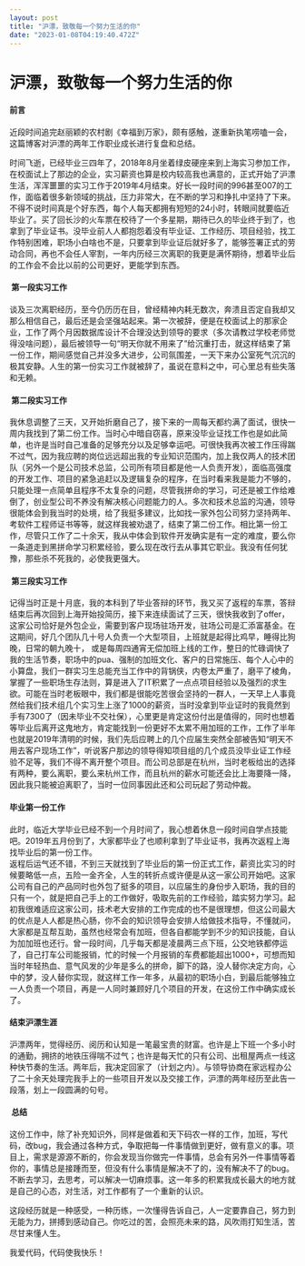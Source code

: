 ```yaml
---
layout: post
title: "沪漂，致敬每一个努力生活的你"
date: "2023-01-08T04:19:40.472Z"
---
```

沪漂，致敬每一个努力生活的你
==============

#### 前言

近段时间追完赵丽颖的农村剧《幸福到万家》，颇有感触，遂重新执笔唠嗑一会，这篇博客对沪漂的两年工作职业成长进行复盘和总结。

时间飞逝，已经毕业三四年了，2018年8月坐着绿皮硬座来到上海实习参加工作，在校面试上了那边的企业，实习薪资也算是校内较高我也满意的，正式开始了沪漂生活，浑浑噩噩的实习工作于2019年4月结束。好长一段时间的996甚至007的工作，面临着很多新领域的挑战，压力非常大，在不断的学习和挣扎中坚持了下来。不得不说时间真是个好东西，每个人每天都拥有短短的24小时，转眼间就要临近毕业了。买了回长沙的火车票在校待了一个多星期，期待已久的毕业终于到了，也拿到了毕业证书。没毕业前人人都抱怨着没有毕业证、工作经历、项目经验，找工作特别困难，职场小白啥也不是，只要拿到毕业证后就好多了，能够签署正式的劳动合同，再也不会任人宰割，一年内历经三次离职的我更是满怀期待，想着毕业后的工作会不会比以前的公司更好，更能学到东西。

####  第一段实习工作

谈及三次离职经历，至今仍历历在目，曾经精神内耗无数次，奔溃且否定自我却又那么相信自己，最后还是会坚强站起来。第一次被辞，便是在校面试上的那家企业，工作了两个月因数据库设计不合理没达到领导的要求（多次请教过学校老师觉得没啥问题），最后被领导一句“明天你就不用来了”给沉重打击，就这样结束了第一份工作，期间感觉自己并没多大进步，公司氛围差，一天下来办公室死气沉沉的极其安静。人生的第一份实习工作就被辞了，虽说在意料之中，可心里总有些失落和无赖。

####  第二段实习工作

我休息调整了三天，又开始折磨自己了，接下来的一周每天都约满了面试，很快一周内我找到了第二份工作。当时心中暗自窃喜，原来没毕业证找工作也是如此简单，也许是当时自己准备的足够充分以及足够幸运吧。可很快我再次被工作压得踹不过气，因为我应聘的岗位远远超出我的专业知识范围内，加上我仅两人的技术团队（另外一个是公司技术总监，公司所有项目都是他一人负责开发），面临高强度的开发工作、项目的紧急追赶以及逻辑复杂的程序，在当时看来我是能力不够的，只能处理一点简单且程序不太复杂的问题，尽管我拼命的学习，可还是被工作给难倒了，创业型公司不养没有解决核心问题能力的人。多次和技术总监的沟通，领导很能体会到我当时的处境，给了我挺多建议，比如找一家外包公司努力坚持两年、考软件工程师证书等等，就这样我被劝退了，结束了第二份工作。相比第一份工作，尽管只工作了二十余天，我从中体会到软件开发确实是有一定的难度，要么你一条道走到黑拼命学习积累经验，要么现在改行去从事其它职业。我没有任何犹豫，那些杀不死我的，必使我更强大。

####  第三段实习工作

记得当时正是十月底，我的本科到了毕业答辩的环节，我又买了返程的车票，答辩结束后再次回到上海开始投简历，接下来连续面试了三天，很快我收到了offer，这家公司恰好是外包企业，需要到客户现场驻场开发，驻场公司是汇添富基金。在这期间，好几个团队几十号人负责一个大型项目，上班就是起得比鸡早，睡得比狗晚，日常的朝九晚十， 或是每周四通宵无偿加班上线的工作，整日的忙碌调快了我的生活节奏，职场中的pua、强制的加班文化、客户的日常施压、每个人心中的小算盘，我们一群实习生总能充当工作中的背锅侠，内卷太严重了，磨平了棱角，掌握了一些职场生存法则，算是进入了IT积累了一点点项目经验以及强烈的求生欲。可能在当时老板眼中，我们都是很能吃苦很会坚持的一群人，一天早上人事竟然给我们技术组几个实习生上涨了1000的薪资，当时没拿到毕业证时的我竟然到手有7300了（因未毕业不交社保），心里更是肯定这份付出是值得的，同时也想着等毕业后离开这鬼地方，肯定能找到一份更好不太累不用加班的工作，工作了半年也就是2019年清明的时候，我们先后应聘上的几个应届生突然全部被告知“明天不用去客户现场工作”，听说客户那边的领导得知项目组的几个成员没毕业证工作经验不足等，我们不得不离开整个项目。而公司总部是在杭州，当时老板给出的选择有两种，要么离职，要么来杭州工作，而且杭州的薪水可能还会比上海要降一降，因此我只能被迫离职了，当时一位同事因此还和公司玩起了劳动仲裁。

#### 毕业第一份工作

此时，临近大学毕业已经不到一个月时间了，我心想着休息一段时间自学点技能吧。2019年五月份到了，大家都毕业了也顺利拿到了毕业证书，我再次返程上海找毕业后的第一份工作。  
返程后运气还不错，不到三天就找到了毕业后的第一份正式工作，薪资比实习的时候要略低一点，五险一金齐全，人生的转折点或许便是从这一家公司开始吧。这家公司有自己的产品同时也外包了挺多的项目，以应届生的身份步入职场，我的目的只有一个，就是把自己手上的工作做好，吸取先前的工作经验，踏实努力学习。起初我很难适应这家公司，技术老大安排的工作完成的也不是很理想，但这公司最大的优点是人人都是热心肠，你不会的知识领导会安排人给做技术指导，不懂就问，大家都是互帮互助，虽然也经常会有加班，但各自都能学到不少的知识技能，自认为加加班也还行。曾一段时间，几乎每天都是凌晨两三点下班，公交地铁都停运了，自己打车公司能报销，忙的时候一个月报销的车费都能超出1000+，可想而知当时年轻热血、意气风发的少年是多么的拼命，脚下的路，没人替你决定方向，心中的梦，没人替你实现，就这样工作一年多，从最初的职场小白，到最后能够独立一人负责一个项目，再是一人同时兼顾好几个项目的开发，在这份工作中确实成长了。

#### 结束沪漂生涯

沪漂两年，觉得经历、阅历和认知是一笔最宝贵的财富。也许是上下班一个多小时的通勤，拥挤的地铁压得喘不过气；也许是每天忙的只有公司、出租屋两点一线这种快节奏的生活。两年后，我决定回家了（计划之内）。与领导协商在家远程办公了二十余天处理完我手上的一些项目开发以及交接工作，沪漂的两年经历至此告一段落，划上一段圆满的句号。

####  总结

这份工作中，除了补充知识外，同样是做着和天下码农一样的工作，加班，写代码，改bug，我会通过各种方式，争取把每一件事情做到更好，做有意义的事。项目上，需求是源源不断的，你会发现当你做完一件事情，总会有另外一件事情等着你的，事情总是接踵而至，但没有什么事情是解决不了的，没有解决不了的bug。不断去学习，去思考，可以解决一切麻烦事。这一年多的积累我成长最大的地方就是自己的心态，对生活，对工作都有了一个重新的认识。

这段经历就是一种感受，一种历练，一次懂得告诉自己，人一定要靠自己，努力到无能为力，拼搏到感动自己。你吃过的苦，会照亮未来的路，风吹雨打知生活，苦尽甘来懂人生。

我爱代码，代码使我快乐！